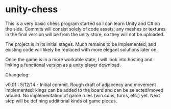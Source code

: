 unity-chess
===========

This is a very basic chess program started so I can learn Unity and C# on the side. Commits will consist
solely of code assets; any meshes or textures in the final version will be from the unity store, so they 
will not be uploaded.

The project is in its initial stages. Much remains to be implemented, and existing code will likely be 
replaced with more elegant solutions later on.

Once the game is in a more workable state, I will look into hosting and linking a functional version as
a unity player download.

Changelog:
  
  v0.01 : 5/12/14 - Initial commit. Rough draft of adjacency and movement implemented: kings can be added
to the board and can be selected/moved around. No implementation of game rules (win cons, turns, etc.)
yet. Next step will be defining additional kinds of game pieces.
